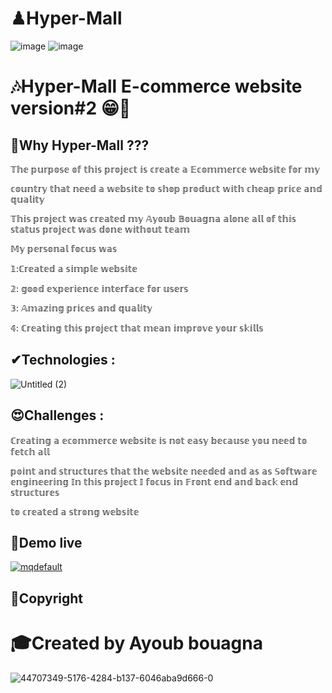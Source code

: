 # ♟Hyper-Mall
![image](https://github.com/user-attachments/assets/a101bc91-ea7b-4317-bb91-3149b424a316)
![image](https://github.com/user-attachments/assets/bf750c89-1ed7-43f2-a1ab-26af254740c7)

# 🎶Hyper-Mall E-commerce website version#2 😁📌

## 📌Why Hyper-Mall ???

𝕋𝕙𝕖 𝕡𝕦𝕣𝕡𝕠𝕤𝕖 𝕠𝕗 𝕥𝕙𝕚𝕤 𝕡𝕣𝕠𝕛𝕖𝕔𝕥 𝕚𝕤 𝕔𝕣𝕖𝕒𝕥𝕖 𝕒 𝔼𝕔𝕠𝕞𝕞𝕖𝕣𝕔𝕖 𝕨𝕖𝕓𝕤𝕚𝕥𝕖 𝕗𝕠𝕣 𝕞𝕪

𝕔𝕠𝕦𝕟𝕥𝕣𝕪 𝕥𝕙𝕒𝕥 𝕟𝕖𝕖𝕕 𝕒 𝕨𝕖𝕓𝕤𝕚𝕥𝕖 𝕥𝕠 𝕤𝕙𝕠𝕡 𝕡𝕣𝕠𝕕𝕦𝕔𝕥 𝕨𝕚𝕥𝕙 𝕔𝕙𝕖𝕒𝕡 𝕡𝕣𝕚𝕔𝕖 𝕒𝕟𝕕 𝕢𝕦𝕒𝕝𝕚𝕥𝕪

𝕋𝕙𝕚𝕤 𝕡𝕣𝕠𝕛𝕖𝕔𝕥 𝕨𝕒𝕤 𝕔𝕣𝕖𝕒𝕥𝕖𝕕 𝕞𝕪 𝔸𝕪𝕠𝕦𝕓 𝔹𝕠𝕦𝕒𝕘𝕟𝕒 𝕒𝕝𝕠𝕟𝕖 𝕒𝕝𝕝 𝕠𝕗 𝕥𝕙𝕚𝕤 𝕤𝕥𝕒𝕥𝕦𝕤 𝕡𝕣𝕠𝕛𝕖𝕔𝕥 𝕨𝕒𝕤 𝕕𝕠𝕟𝕖 𝕨𝕚𝕥𝕙𝕠𝕦𝕥 𝕥𝕖𝕒𝕞

𝕄𝕪 𝕡𝕖𝕣𝕤𝕠𝕟𝕒𝕝 𝕗𝕠𝕔𝕦𝕤 𝕨𝕒𝕤

𝟙:ℂ𝕣𝕖𝕒𝕥𝕖𝕕 𝕒 𝕤𝕚𝕞𝕡𝕝𝕖 𝕨𝕖𝕓𝕤𝕚𝕥𝕖

𝟚: 𝕘𝕠𝕠𝕕 𝕖𝕩𝕡𝕖𝕣𝕚𝕖𝕟𝕔𝕖 𝕚𝕟𝕥𝕖𝕣𝕗𝕒𝕔𝕖 𝕗𝕠𝕣 𝕦𝕤𝕖𝕣𝕤

𝟛: 𝔸𝕞𝕒𝕫𝕚𝕟𝕘 𝕡𝕣𝕚𝕔𝕖𝕤 𝕒𝕟𝕕 𝕢𝕦𝕒𝕝𝕚𝕥𝕪

𝟜: ℂ𝕣𝕖𝕒𝕥𝕚𝕟𝕘 𝕥𝕙𝕚𝕤 𝕡𝕣𝕠𝕛𝕖𝕔𝕥 𝕥𝕙𝕒𝕥 𝕞𝕖𝕒𝕟 𝕚𝕞𝕡𝕣𝕠𝕧𝕖 𝕪𝕠𝕦𝕣 𝕤𝕜𝕚𝕝𝕝𝕤



## ✔Technologies :

![Untitled (2)](https://github.com/user-attachments/assets/d22c5f33-a284-483a-960e-9ef7c043dee6)



## 😍Challenges :

ℂ𝕣𝕖𝕒𝕥𝕚𝕟𝕘 𝕒 𝕖𝕔𝕠𝕞𝕞𝕖𝕣𝕔𝕖 𝕨𝕖𝕓𝕤𝕚𝕥𝕖 𝕚𝕤 𝕟𝕠𝕥 𝕖𝕒𝕤𝕪 𝕓𝕖𝕔𝕒𝕦𝕤𝕖 𝕪𝕠𝕦 𝕟𝕖𝕖𝕕 𝕥𝕠 𝕗𝕖𝕥𝕔𝕙 𝕒𝕝𝕝

𝕡𝕠𝕚𝕟𝕥 𝕒𝕟𝕕 𝕤𝕥𝕣𝕦𝕔𝕥𝕦𝕣𝕖𝕤 𝕥𝕙𝕒𝕥 𝕥𝕙𝕖 𝕨𝕖𝕓𝕤𝕚𝕥𝕖 𝕟𝕖𝕖𝕕𝕖𝕕 𝕒𝕟𝕕 𝕒𝕤 𝕒𝕤 𝕊𝕠𝕗𝕥𝕨𝕒𝕣𝕖 𝕖𝕟𝕘𝕚𝕟𝕖𝕖𝕣𝕚𝕟𝕘
𝕀𝕟 𝕥𝕙𝕚𝕤 𝕡𝕣𝕠𝕛𝕖𝕔𝕥 𝕀 𝕗𝕠𝕔𝕦𝕤 𝕚𝕟 𝔽𝕣𝕠𝕟𝕥 𝕖𝕟𝕕 𝕒𝕟𝕕 𝕓𝕒𝕔𝕜 𝕖𝕟𝕕 𝕤𝕥𝕣𝕦𝕔𝕥𝕦𝕣𝕖𝕤

𝕥𝕠 𝕔𝕣𝕖𝕒𝕥𝕖𝕕 𝕒 𝕤𝕥𝕣𝕠𝕟𝕘 𝕨𝕖𝕓𝕤𝕚𝕥𝕖


##  🎥Demo live

<div>
  
[![mqdefault](https://github.com/user-attachments/assets/f1b24805-978d-44c2-9ad8-3a7835e12b7b)
](https://www.youtube.com/watch?v=Xqnhb67lSzk&t=71s)

</div>


##   🧿Copyright 
#   🎓Created by Ayoub bouagna


![44707349-5176-4284-b137-6046aba9d666-0](https://github.com/user-attachments/assets/f85855b4-d4ff-40de-b6e5-bd75bc98bcb1)
